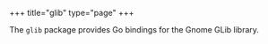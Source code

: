 
+++
title="glib"
type="page"
+++

The `glib` package provides Go bindings for the Gnome GLib library.
